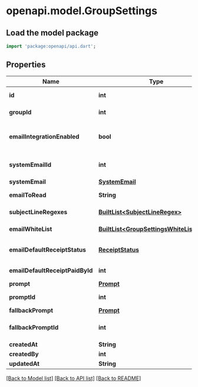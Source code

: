 # openapi.model.GroupSettings

## Load the model package
```dart
import 'package:openapi/api.dart';
```

## Properties
Name | Type | Description | Notes
------------ | ------------- | ------------- | -------------
**id** | **int** | Group settings id | 
**groupId** | **int** | Group foreign key | 
**emailIntegrationEnabled** | **bool** | Whether email integration is enabled | [optional] 
**systemEmailId** | **int** | System email foreign key | [optional] 
**systemEmail** | [**SystemEmail**](SystemEmail.md) |  | [optional] 
**emailToRead** | **String** | Email to read | [optional] 
**subjectLineRegexes** | [**BuiltList&lt;SubjectLineRegex&gt;**](SubjectLineRegex.md) | Subject line regexes | [optional] 
**emailWhiteList** | [**BuiltList&lt;GroupSettingsWhiteListEmail&gt;**](GroupSettingsWhiteListEmail.md) | Email white list | [optional] 
**emailDefaultReceiptStatus** | [**ReceiptStatus**](ReceiptStatus.md) | Default receipt status | [optional] 
**emailDefaultReceiptPaidById** | **int** | User foreign key | [optional] 
**prompt** | [**Prompt**](Prompt.md) |  | [optional] 
**promptId** | **int** | Prompt foreign key | [optional] 
**fallbackPrompt** | [**Prompt**](Prompt.md) |  | [optional] 
**fallbackPromptId** | **int** | Fallback prompt foreign key | [optional] 
**createdAt** | **String** |  | [optional] 
**createdBy** | **int** |  | [optional] 
**updatedAt** | **String** |  | [optional] 

[[Back to Model list]](../README.md#documentation-for-models) [[Back to API list]](../README.md#documentation-for-api-endpoints) [[Back to README]](../README.md)


